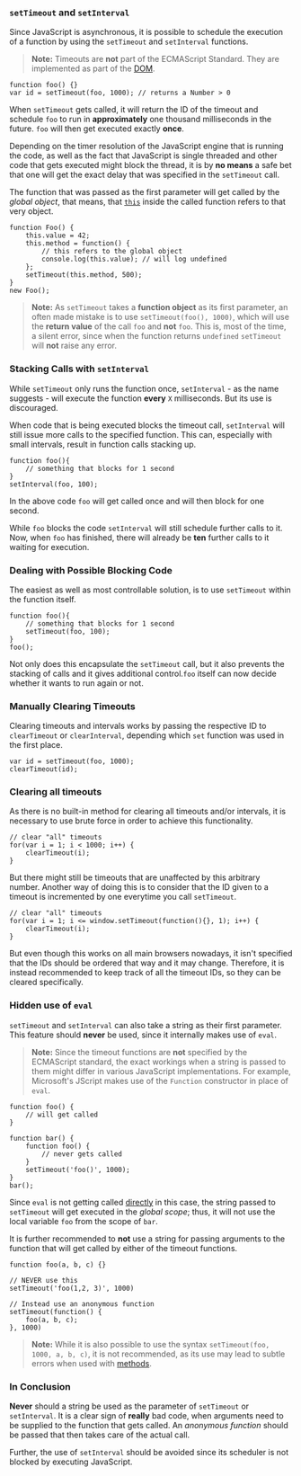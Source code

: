 ### `setTimeout` and `setInterval`

Since JavaScript is asynchronous, it is possible to schedule the execution of a 
function by using the `setTimeout` and `setInterval` functions.

> **Note:** Timeouts are **not** part of the ECMAScript Standard. They are
> implemented as part of the [DOM][1].

    function foo() {}
    var id = setTimeout(foo, 1000); // returns a Number > 0

When `setTimeout` gets called, it will return the ID of the timeout and schedule
`foo` to run in **approximately** one thousand milliseconds in the future. 
`foo` will then get executed exactly **once**.

Depending on the timer resolution of the JavaScript engine that is running the 
code, as well as the fact that JavaScript is single threaded and other code that 
gets executed might block the thread, it is by **no means** a safe bet that one 
will get the exact delay that was specified in the `setTimeout` call.

The function that was passed as the first parameter will get called by the
*global object*, that means, that [`this`](#function.this) inside the called function 
refers to that very object.

    function Foo() {
        this.value = 42;
        this.method = function() {
            // this refers to the global object
            console.log(this.value); // will log undefined
        };
        setTimeout(this.method, 500);
    }
    new Foo();


> **Note:** As `setTimeout` takes a **function object** as its first parameter, an
> often made mistake is to use `setTimeout(foo(), 1000)`, which will use the 
> **return value** of the call `foo` and **not** `foo`. This is, most of the time, 
> a silent error, since when the function returns `undefined` `setTimeout` will 
> **not** raise any error.

### Stacking Calls with `setInterval`

While `setTimeout` only runs the function once, `setInterval` - as the name 
suggests - will execute the function **every** `X` milliseconds. But its use is 
discouraged. 

When code that is being executed blocks the timeout call, `setInterval` will 
still issue more calls to the specified function. This can, especially with small
intervals, result in function calls stacking up.

    function foo(){
        // something that blocks for 1 second
    }
    setInterval(foo, 100);

In the above code `foo` will get called once and will then block for one second.

While `foo` blocks the code `setInterval` will still schedule further calls to
it. Now, when `foo` has finished, there will already be **ten** further calls to
it waiting for execution.

### Dealing with Possible Blocking Code

The easiest as well as most controllable solution, is to use `setTimeout` within
the function itself.

    function foo(){
        // something that blocks for 1 second
        setTimeout(foo, 100);
    }
    foo();

Not only does this encapsulate the `setTimeout` call, but it also prevents the
stacking of calls and it gives additional control.`foo` itself can now decide 
whether it wants to run again or not.

### Manually Clearing Timeouts

Clearing timeouts and intervals works by passing the respective ID to
`clearTimeout` or `clearInterval`, depending which `set` function was used in
the first place.

    var id = setTimeout(foo, 1000);
    clearTimeout(id);

### Clearing all timeouts

As there is no built-in method for clearing all timeouts and/or intervals, 
it is necessary to use brute force in order to achieve this functionality.

    // clear "all" timeouts
    for(var i = 1; i < 1000; i++) {
        clearTimeout(i);
    }

But there might still be timeouts that are unaffected by this arbitrary number. Another way of doing this is to consider that the ID given to a timeout is incremented by one everytime you call `setTimeout`.

    // clear "all" timeouts
    for(var i = 1; i <= window.setTimeout(function(){}, 1); i++) {
        clearTimeout(i);
    }

But even though this works on all main browsers nowadays, it isn't specified that the IDs should be ordered that way and it may change. Therefore, it is instead recommended to keep track of all the timeout IDs, so
they can be cleared specifically.

### Hidden use of `eval`

`setTimeout` and `setInterval` can also take a string as their first parameter.
This feature should **never** be used, since it internally makes use of `eval`.

> **Note:** Since the timeout functions are **not** specified by the ECMAScript
> standard, the exact workings when a string is passed to them might differ in
> various JavaScript implementations. For example, Microsoft's JScript makes use of
> the `Function` constructor in place of `eval`.

    function foo() {
        // will get called
    }

    function bar() {
        function foo() {
            // never gets called
        }
        setTimeout('foo()', 1000);
    }
    bar();

Since `eval` is not getting called [directly](#core.eval) in this case, the string 
passed to `setTimeout` will get executed in the *global scope*; thus, it will 
not use the local variable `foo` from the scope of `bar`.

It is further recommended to **not** use a string for passing arguments to the
function that will get called by either of the timeout functions. 

    function foo(a, b, c) {}
    
    // NEVER use this
    setTimeout('foo(1,2, 3)', 1000)

    // Instead use an anonymous function
    setTimeout(function() {
        foo(a, b, c);
    }, 1000)

> **Note:** While it is also possible to use the syntax 
> `setTimeout(foo, 1000, a, b, c)`, it is not recommended, as its use may lead
> to subtle errors when used with [methods](#function.this). 

### In Conclusion

**Never** should a string be used as the parameter of `setTimeout` or 
`setInterval`. It is a clear sign of **really** bad code, when arguments need 
to be supplied to the function that gets called. An *anonymous function* should
be passed that then takes care of the actual call.

Further, the use of `setInterval` should be avoided since its scheduler is not
blocked by executing JavaScript.

[1]: http://en.wikipedia.org/wiki/Document_Object_Model "Document Object Model"

